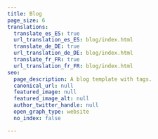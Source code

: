 ```yaml
---
title: Blog
page_size: 6
translations:
  translate_es_ES: true
  url_translation_es_ES: blog/index.html
  translate_de_DE: true
  url_translation_de_DE: blog/index.html
  translate_fr_FR: true
  url_translation_fr_FR: blog/index.html
seo:
  page_description: A blog template with tags.
  canonical_url: null
  featured_image: null
  featured_image_alt: null
  author_twitter_handle: null
  open_graph_type: website
  no_index: false

---
```

